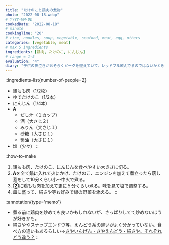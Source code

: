 ```yaml
---
title: "たけのこと鶏肉の煮物"
photo: "2022-08-18.webp"
# YYYY-MM-DD
cookedDate: "2022-08-18"
# minute
cookingTime: "20"
# rice, noodles, soup, vegetable, seafood, meat, egg, others
categories: [vegetable, meat]
# max 5 ingredients
ingredients: [鶏肉, たけのこ, にんじん]
# range = 1-5
evaluation: "4"
diary: "子供の夜泣きがおそらくピークを迎えていて、レッドブル飲んでるのではないかと思うほどタフです。成長の証と思って頑張っていきたいですが、親にも翼がほしいです。"
---
```


::ingredients-list{number-of-people=2}
- 鶏もも肉（1/2枚）
- ゆでたけのこ（1/2本）
- にんじん（1/4本）
- **A**
  - だし汁（１カップ）
  - 酒（大さじ２）
  - みりん（大さじ１）
  - 砂糖（大さじ１）
  - 醤油（大さじ１）
- 塩（少々）
::

::how-to-make
1. 鶏もも肉、たけのこ、にんじんを食べやすい大きさに切る。
2. **A**を全て鍋に入れて火にかけ、たけのこ、ニンジンを加えて煮立ったら落し蓋をして10分くらい小～中火で煮る。
3. **②**に鶏もも肉を加えて更に５分くらい煮る。味を見て塩で調整する。
4. 皿に盛って、絹さや等お好みで緑の野菜を添える。
::

::annotation{type='memo'}
- 煮る前に鶏肉を炒めても良いかもしれないが、さっぱりしてて炒めないほうが好きかも。
- 絹さややスナップエンドウ等、えんどう系の違いがよく分かっていない。食べ方の違いもあるらしい→[さやいんげん・さやえんどう・絹さや。それぞれどう違う？](https://www.olive-hitomawashi.com/column/2018/12/post-3196.html#:~:text=%E5%90%8D%E7%A7%B0%E3%81%AB%22%E3%81%95%E3%82%84%22%E3%81%8C%E3%81%A4%E3%81%84%E3%81%A6,%E7%A8%AE%E3%81%8C%E3%81%95%E3%82%84%E3%81%84%E3%82%93%E3%81%92%E3%82%93%E3%81%AA%E3%81%AE%E3%81%A0%E3%80%82)
::
